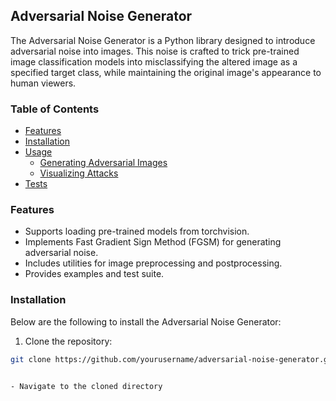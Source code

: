 ## Adversarial Noise Generator

The Adversarial Noise Generator is a Python library designed to introduce adversarial noise into images. This noise is crafted to trick pre-trained image classification models into misclassifying the altered image as a specified target class, while maintaining the original image's appearance to human viewers.


### Table of Contents
- [Features](#features)
- [Installation](#installation)
- [Usage](#usage)
  - [Generating Adversarial Images](#generating-adversarial-images)
  - [Visualizing Attacks](#visualizing-attacks)
- [Tests](#test)


### Features

- Supports loading pre-trained models from torchvision.
- Implements Fast Gradient Sign Method (FGSM) for generating adversarial noise.
- Includes utilities for image preprocessing and postprocessing.
- Provides examples and test suite.

### Installation

Below are the following to install the Adversarial Noise Generator:

1. Clone the repository:
```bash
git clone https://github.com/yourusername/adversarial-noise-generator.git


- Navigate to the cloned directory


